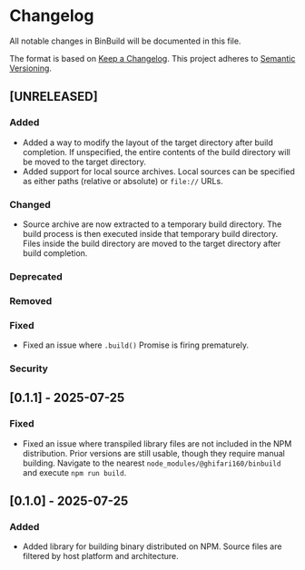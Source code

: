 <!-- markdownlint-disable MD024 -->

# Changelog

All notable changes in BinBuild will be documented in this file.

The format is based on [Keep a Changelog](https://keepachangelog.com/en/1.1.0/).
This project adheres to [Semantic Versioning](https://semver.org/spec/v2.0.0.html).

## [UNRELEASED]

### Added

- Added a way to modify the layout of the target directory after build completion.
  If unspecified, the entire contents of the build directory will be moved to the target directory.
- Added support for local source archives.
  Local sources can be specified as either paths (relative or absolute) or `file://` URLs.

### Changed

- Source archive are now extracted to a temporary build directory.
  The build process is then executed inside that temporary build directory.
  Files inside the build directory are moved to the target directory after build completion.

### Deprecated

### Removed

### Fixed

- Fixed an issue where `.build()` Promise is firing prematurely.

### Security

## [0.1.1] - 2025-07-25

### Fixed

- Fixed an issue where transpiled library files are not included in the NPM distribution.
  Prior versions are still usable, though they require manual building.
  Navigate to the nearest `node_modules/@ghifari160/binbuild` and execute `npm run build`.

## [0.1.0] - 2025-07-25

### Added

- Added library for building binary distributed on NPM.
  Source files are filtered by host platform and architecture.
